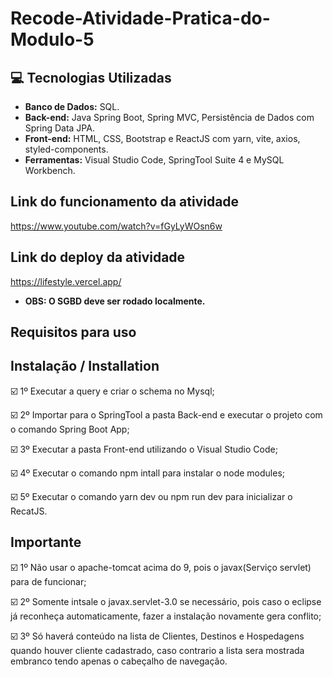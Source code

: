 # Recode-Atividade-Pratica-do-Modulo-5
 
## :computer: Tecnologias Utilizadas

* **Banco de Dados:** SQL.
* **Back-end:** Java Spring Boot, Spring MVC, Persistência de Dados com Spring Data JPA.
* **Front-end:** HTML, CSS, Bootstrap e ReactJS com yarn, vite, axios, styled-components.
* **Ferramentas:** Visual Studio Code, SpringTool Suite 4 e MySQL Workbench. 

## Link do funcionamento da atividade

https://www.youtube.com/watch?v=fGyLyWOsn6w

## Link do deploy da atividade

https://lifestyle.vercel.app/

* **OBS: O SGBD deve ser rodado localmente.**

## Requisitos para uso

## Instalação / Installation


☑️ 1º Executar a query e criar o schema no Mysql;

☑️ 2º Importar para o SpringTool a pasta Back-end e executar o projeto com o comando Spring Boot App;

☑️ 3º Executar a pasta Front-end utilizando o Visual Studio Code;

☑️ 4º Executar o comando npm intall para instalar o node modules;

☑️ 5º Executar o comando yarn dev ou npm run dev para inicializar o RecatJS.


## Importante


☑️ 1º Não usar o apache-tomcat acima do 9, pois o javax(Serviço servlet) para de funcionar;

☑️ 2º Somente intsale o javax.servlet-3.0 se necessário, pois caso o eclipse já reconheça automaticamente, fazer a instalação novamente gera conflito;

☑️ 3º Só haverá conteúdo na lista de Clientes,  Destinos e Hospedagens quando houver cliente cadastrado, caso contrario a lista sera mostrada embranco tendo apenas o cabeçalho de navegação.

